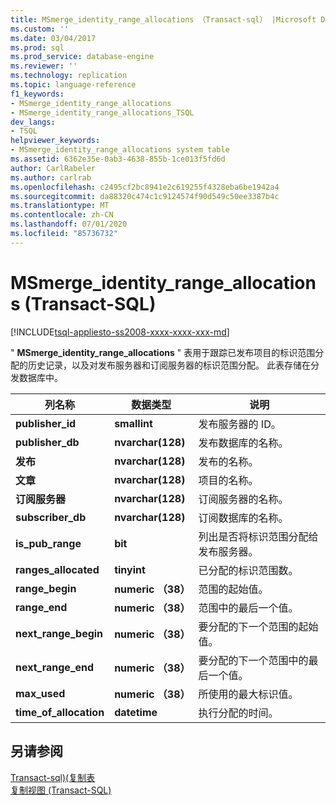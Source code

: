 ```yaml
---
title: MSmerge_identity_range_allocations （Transact-sql） |Microsoft Docs
ms.custom: ''
ms.date: 03/04/2017
ms.prod: sql
ms.prod_service: database-engine
ms.reviewer: ''
ms.technology: replication
ms.topic: language-reference
f1_keywords:
- MSmerge_identity_range_allocations
- MSmerge_identity_range_allocations_TSQL
dev_langs:
- TSQL
helpviewer_keywords:
- MSmerge_identity_range_allocations system table
ms.assetid: 6362e35e-0ab3-4638-855b-1ce013f5fd6d
author: CarlRabeler
ms.author: carlrab
ms.openlocfilehash: c2495cf2bc8941e2c619255f4328eba6be1942a4
ms.sourcegitcommit: da88320c474c1c9124574f90d549c50ee3387b4c
ms.translationtype: MT
ms.contentlocale: zh-CN
ms.lasthandoff: 07/01/2020
ms.locfileid: "85736732"
---
```

# <a name="msmerge_identity_range_allocations-transact-sql"></a>MSmerge_identity_range_allocations (Transact-SQL)
[!INCLUDE[tsql-appliesto-ss2008-xxxx-xxxx-xxx-md](../../includes/applies-to-version/sqlserver.md)]

  " **MSmerge_identity_range_allocations** " 表用于跟踪已发布项目的标识范围分配的历史记录，以及对发布服务器和订阅服务器的标识范围分配。 此表存储在分发数据库中。  
  
|列名称|数据类型|说明|  
|-----------------|---------------|-----------------|  
|**publisher_id**|**smallint**|发布服务器的 ID。|  
|**publisher_db**|**nvarchar(128)**|发布数据库的名称。|  
|**发布**|**nvarchar(128)**|发布的名称。|  
|**文章**|**nvarchar(128)**|项目的名称。|  
|**订阅服务器**|**nvarchar(128)**|订阅服务器的名称。|  
|**subscriber_db**|**nvarchar(128)**|订阅数据库的名称。|  
|**is_pub_range**|**bit**|列出是否将标识范围分配给发布服务器。|  
|**ranges_allocated**|**tinyint**|已分配的标识范围数。|  
|**range_begin**|**numeric （38）**|范围的起始值。|  
|**range_end**|**numeric （38）**|范围中的最后一个值。|  
|**next_range_begin**|**numeric （38）**|要分配的下一个范围的起始值。|  
|**next_range_end**|**numeric （38）**|要分配的下一个范围中的最后一个值。|  
|**max_used**|**numeric （38）**|所使用的最大标识值。|  
|**time_of_allocation**|**datetime**|执行分配的时间。|  
  
## <a name="see-also"></a>另请参阅  
 [Transact-sql&#41;&#40;复制表](../../relational-databases/system-tables/replication-tables-transact-sql.md)   
 [复制视图 (Transact-SQL)](../../relational-databases/system-views/replication-views-transact-sql.md)  
  
  
